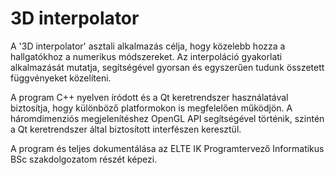 # 3D interpolator

A '3D interpolator' asztali alkalmazás célja, hogy közelebb hozza a hallgatókhoz a numerikus módszereket. Az interpoláció gyakorlati alkalmazását mutatja, segítségével gyorsan és egyszerűen tudunk összetett függvényeket közelíteni.

A program C++ nyelven íródott és a Qt keretrendszer használatával biztosítja, hogy különböző platformokon is megfelelően működjön.
A háromdimenziós megjelenítéshez OpenGL API segítségével történik, szintén a Qt keretrendszer által biztosított interfészen keresztül.

A program és teljes dokumentálása az ELTE IK Programtervező Informatikus BSc szakdolgozatom részét képezi.  
